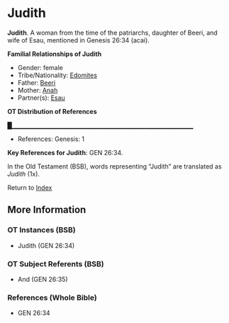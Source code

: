 # Judith
**Judith**. 
A woman from the time of the patriarchs, daughter of Beeri, and wife of Esau, mentioned in Genesis 26:34 (acai). 




**Familial Relationships of Judith**


* Gender: female
* Tribe/Nationality: [Edomites](../../../groups/md/acai/Edom.md)
* Father: [Beeri](Beeri.md)
* Mother: [Anah](Anah.md)
* Partner(s): [Esau](Esau.md)


**OT Distribution of References**

█▁▁▁▁▁▁▁▁▁▁▁▁▁▁▁▁▁▁▁▁▁▁▁▁▁▁▁▁▁▁▁▁▁▁▁▁▁▁
* References: Genesis: 1



**Key References for Judith**: 
GEN 26:34. 


In the Old Testament (BSB), words representing “Judith” are translated as 
*Judith* (1x). 




Return to [Index](00-Index.md)

## More Information

### OT Instances (BSB)

* Judith (GEN 26:34)



### OT Subject Referents (BSB)

* And (GEN 26:35)



### References (Whole Bible)

* GEN 26:34



